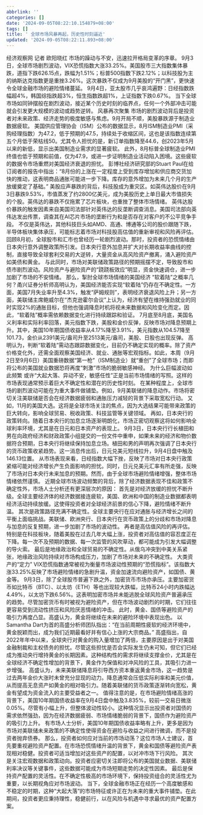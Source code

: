 ```yaml
---
abbrlink: ''
categories: []
date: '2024-09-05T08:22:10.154879+08:00'
tags: []
title: ' 全球市场风暴再起，历史性时刻逼近'
updated: '2024-09-05T08:22:11.893+08:00'
---
```

经济观察网 记者 欧阳晓红 市场的躁动与不安，迅速拉开格局变革的序章。  9月3日，全球市场剧烈波动，VIX恐慌指数大涨33.25%。美国股市三大指数集体暴跌，道指下跌626.15点，跌幅为1.51%；标普500指数下跌2.12%；以科技股为主的纳斯达克指数更是重挫3.26%。这次暴跌不仅成为9月美股的“开门黑”，更快速令全球金融市场的避险情绪蔓延。  9月4日，亚太股市几乎哀鸿遍野：日经指数跌幅超4%，韩国综指跌超3%，恒生指数跌超1%，上证指数下跌0.67%。  当下全球市场如同钟摆般在剧烈波动，接近某个历史时刻的临界点，任何一个外部冲击可能就会引发更大规模的波动或趋势逆转。  风暴再次聚集  市场的剧烈波动背后是投资者对未来政策、经济走势的极度敏感与焦虑。9月开局不顺，美股暴跌源于制造业数据疲软。  美国供应管理协会（ISM）公布的数据显示，8月ISM制造业PMI（采购经理指数）为47.2，低于预期的47.5，持续处于收缩区间，这也是该指数连续第五个月低于荣枯线50。尤其令人担忧的是，新订单指数降至44.6，创2023年5月以来的新低，显示出美国制造业需求的显著疲软。  此外，8月标普全球制造业PMI终值也低于预期和前值，仅为47.9，或进一步证明制造业活动陷入困境。这些疲软的数据令市场重燃对美国经济衰退的担忧。  彭博社经济研究部的Stuart Paul在给订阅者的报告中指出：“8月份的上涨在一定程度上受到库存增加和供应商交货加快的推动，这表明商品通胀可能进一步下降。库存的意外增加为未来几个月的生产放缓奠定了基础。”  美股应声暴跌的背后，科技股成为重灾区。如英伟达股价在9月3日暴跌9.53%，市值蒸发了约2800亿美元，成为美股历史上单日最大市值损失的个股。英伟达的暴跌不仅拖累了芯片板块，也重挫了整体市场情绪。  英伟达股价暴跌的触发因素来自美国司法部针对英伟达的反垄断调查消息。美国司法部向英伟达发出传票，调查其在AI芯片市场的垄断行为和是否存在对客户的不公平竞争手段。  不仅是英伟达，其他科技巨头如AMD、高通、博通等公司的股价跟随下跌，半导体板块集体承压，可能标志着市场对科技股高估值的重新审视和风险再评估。  回顾8月初，全球股市和汇市也曾经历一轮剧烈波动。那时，投资者的恐慌情绪由日本央行意外调整政策所引发。日本央行意外加息并扩大对长期收益率曲线的控制，直接导致全球套利交易的大逆转，大量资金从高风险资产撤离，涌入避险资产如美债和黄金。  与此同时，市场对美联储政策路径的预期摇摆不定，导致股市和债市剧烈波动。风险资产与避险资产的“跷跷板效应”明显，资金快速调仓，进一步加剧了市场的不安情绪。  那么，掣肘全球市场情绪的美国经济 “软着陆”之概率几何？甬兴证券分析师高明认为，美国经济能否实现“软着陆”仍存在不确定性。一方面，美国7月失业率升至4.3%，触发“萨姆规则”，表明经济衰退风险上升；另一方面，美联储主席鲍威尔在“杰克逊霍尔会议”上认为，经济有望在维持强劲就业的同时实现2%的通胀目标，但他也强调降息时机将视未来数据和风险变化而定。因此，“软着陆”概率需依赖数据变化进行持续跟踪和验证。  7月底至8月底，美国名义利率和实际利率回落，美元指数下跌，美股和金价反弹，反映市场对降息预期上升。其中，美国10年期国债收益率从4.17%降至3.91%，美元指数从104.57降至101.73，金价从2391美元/盎司升至2513美元/盎司，美股、日股也出现反弹。  高明认为，判断“软着陆”需动态跟踪数据变化，目前仍不确定实现的概率。除了资产价格变化外，还需全面观察美国经济、就业、通胀等宏观指标。如此，本周（9月2日至9月6日）美国重磅数据“第一枪”（ISM制造业）就“重创”了全球市场；而即将公布的美国就业数据恐将再度“刺激”市场的脆弱敏感神经。  为什么巨幅波动如此频繁  或许“大起大落、异动不安，敏感任性”正是当前市场情绪的写照。这样的市场表现通常预示着巨大不确定性和潜在的历史性时刻。  在某种程度上，全球市场的剧烈波动可能在为重大事件做铺垫。例如，9月美联储的降息动作。市场将密切关注美联储是否会在经济数据疲弱和通胀压力减轻的背景下采取宽松行动。  又如，11月的美国大选。这将是全球市场关注的焦点，因为大选结果可能带来政策的巨大转向，影响全球贸易、税收政策、科技监管等关键领域。  再如，日本央行的政策转向。随着日本央行的加息立场逐渐明朗化，市场正密切观察这将如何影响全球利率环境，尤其是在日元和日本资产的表现上。  9月3日，日本央行行长植田和男在向政府经济和财政政策小组提交的一份文件中重申，如果未来的经济和物价数据符合预期，日本央行将继续保持加息立场。植田和男的声明再次强调了日本央行的货币政策收紧趋势。这一消息传出后，日元兑美元短线拉升，9月4日盘中触及146.13位置。  从市场表现来看，日经指数大幅下挫，反映了市场对日本央行政策紧缩可能对经济增长产生负面影响的担忧。同时，日元兑美元汇率有所走强，反映了市场对日本央行未来加息的预期。然而，由于全球市场避险情绪增强，整体市场情绪依然谨慎。  近期全球市场波动频繁的背后，除了经济数据表现不佳和政策不确定性外，市场人士分析还有更深层次的原因：  首先是对经济放缓的担忧不断升级。全球主要经济体的经济数据接连疲软，美国、欧洲和中国的制造业数据都表明经济活动持续放缓。这使得投资者对全球经济前景的信心下降，避险情绪不断升温。  其次是政策路径充满不确定性。全球主要央行在应对通胀与经济增长之间的平衡上面临挑战。美联储、欧洲央行、日本央行在货币政策上的分歧和市场对降息与加息的反复预期，进一步加剧了市场的波动性。  再者是高估值风险的再评估。特别是在科技板块，随着美股在过去几年大幅上涨，投资者对高估值的容忍度正在下降。每一次不及预期的数据、每一次监管的风吹草动，都可能成为引发大幅调整的导火索。  最后是地缘政治和全球贸易的不确定性。从俄乌冲突到中美关系紧张，地缘政治风险持续对市场构成压力，加剧了市场对未来的不确定性。  大类资产的“定力”  VIX恐慌指数通常被视为衡量市场波动性预期的“恐慌指标”。该指数大涨33.25%反映了市场避险情绪的急剧升温，资金加速流向避险资产，如国债、黄金等。  9月3日，除了全球股市普遍下跌之外，加密货币市场亦承压。主要加密货币如比特币（BTC）、以太坊（ETH）等也出现较大跌幅，比特币24小时内跌幅达4.49%，以太坊下跌6.56%。这表明加密市场并未能逃脱全球风险资产普遍承压的趋势。尽管加密货币有时被视为避险资产，但在市场波动剧烈的时期，它们往往更容易受到流动性挤压和风险厌恶情绪的冲击。  此时，黄金、国债等避险资产的吸引力再度凸显。高盛认为，黄金将继续在未来的避险环境中表现出色。  以Samantha Dart为首的高盛分析师团队指出：“在当前周期性疲软的经济环境中，黄金脱颖而出，成为我们近期最看好并有信心上涨的大宗商品。”  高盛指出，自2022年年中以来，全球央行对黄金的购入量增加了两倍，主要原因是出于对美国金融制裁和主权债务的担忧。尽管这些担忧是否会实际发生仍未可知，但它们已经成为推动央行增持黄金的长期因素。这种结构性的需求将继续支撑金价，尤其是在全球经济不确定性增加的背景下，黄金作为保值和对冲风险的工具，其吸引力进一步增强。  高盛认为，未来美联储降息将引导西方资本重返黄金市场，这一趋势是过去两年金价大涨时未曾充分显现的动力。降息通常会压低实际利率和美元价值，从而提高无息资产如黄金的相对吸引力。随着美联储的货币政策逐渐转向宽松，黄金有望成为资金流入的主要受益者之一。  值得注意的是，在市场避险情绪高涨的背景下，美国10年期国债收益率在9月4日盘中触及3.835%，较前一交易日微涨0.05%。尽管有小幅上升，但整体波动性较小。这种情况显示出投资者对国债的需求依然强劲，因为在经济数据疲弱、市场情绪脆弱的背景下，国债作为避险资产的吸引力上升。  有市场人士分析，美国10年期国债收益率略有上升，更多是因为市场对美联储未来政策的不确定性使得资金在避险与收益之间进行微调，而不是投资者抛弃债券。  那么，投资者如何应对当前的市场动荡？这位市场人士建议，首先要重视避险资产配置。在市场恐慌情绪升温的背景下，黄金和国债等避险资产表现相对稳健。投资者可适当增加对这些资产的配置，以对冲市场下行风险。  其次是关注宏观数据和政策动向。投资者应密切关注即将公布的美国就业数据、美联储利率决议等关键事件，这些数据可能成为市场短期走势的决定性因素。  最后是保持资产配置的灵活性。在不确定性极高的市场环境下，保持投资组合的灵活性尤为重要，以长期视角应对市场波动。  当下，全球金融市场正在经历一个高度敏感和不稳定的时期，这种“大起大落”的市场特征或许正在为未来的重大事件铺垫。在此期间，投资者更应秉持理性，稳健前行，以在风险与机遇中寻求最优的资产配置方案。
